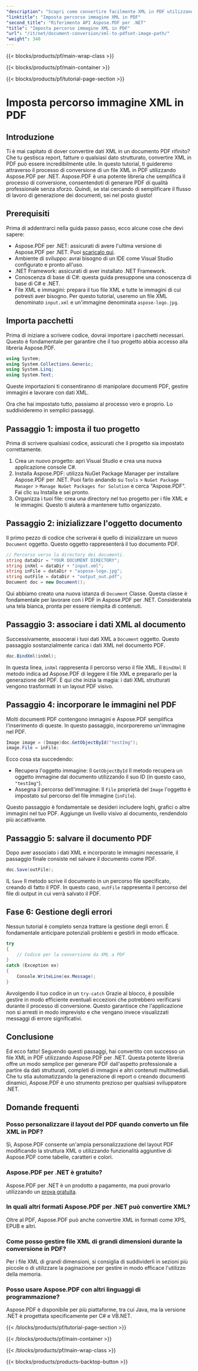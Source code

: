 ```yaml
---
"description": "Scopri come convertire facilmente XML in PDF utilizzando Aspose.PDF per .NET. Questa guida dettagliata ti guiderà passo dopo passo attraverso il processo, dalla configurazione al completamento."
"linktitle": "Imposta percorso immagine XML in PDF"
"second_title": "Riferimento API Aspose.PDF per .NET"
"title": "Imposta percorso immagine XML in PDF"
"url": "/it/net/document-conversion/xml-to-pdfset-image-path/"
"weight": 340
---
```


{{< blocks/products/pf/main-wrap-class >}}

{{< blocks/products/pf/main-container >}}

{{< blocks/products/pf/tutorial-page-section >}}

# Imposta percorso immagine XML in PDF

## Introduzione

Ti è mai capitato di dover convertire dati XML in un documento PDF rifinito? Che tu gestisca report, fatture o qualsiasi dato strutturato, convertire XML in PDF può essere incredibilmente utile. In questo tutorial, ti guideremo attraverso il processo di conversione di un file XML in PDF utilizzando Aspose.PDF per .NET. Aspose.PDF è una potente libreria che semplifica il processo di conversione, consentendoti di generare PDF di qualità professionale senza sforzo. Quindi, se stai cercando di semplificare il flusso di lavoro di generazione dei documenti, sei nel posto giusto!

## Prerequisiti

Prima di addentrarci nella guida passo passo, ecco alcune cose che devi sapere:

- Aspose.PDF per .NET: assicurati di avere l'ultima versione di Aspose.PDF per .NET. Puoi [scaricalo qui](https://releases.aspose.com/pdf/net/).
- Ambiente di sviluppo: avrai bisogno di un IDE come Visual Studio configurato e pronto all'uso.
- .NET Framework: assicurati di aver installato .NET Framework.
- Conoscenza di base di C#: questa guida presuppone una conoscenza di base di C# e .NET.
- File XML e immagini: prepara il tuo file XML e tutte le immagini di cui potresti aver bisogno. Per questo tutorial, useremo un file XML denominato `input.xml` e un'immagine denominata `aspose-logo.jpg`.

## Importa pacchetti

Prima di iniziare a scrivere codice, dovrai importare i pacchetti necessari. Questo è fondamentale per garantire che il tuo progetto abbia accesso alla libreria Aspose.PDF.

```csharp
using System;
using System.Collections.Generic;
using System.Linq;
using System.Text;
```

Queste importazioni ti consentiranno di manipolare documenti PDF, gestire immagini e lavorare con dati XML.

Ora che hai impostato tutto, passiamo al processo vero e proprio. Lo suddivideremo in semplici passaggi.

## Passaggio 1: imposta il tuo progetto

Prima di scrivere qualsiasi codice, assicurati che il progetto sia impostato correttamente.

1. Crea un nuovo progetto: apri Visual Studio e crea una nuova applicazione console C#.
2. Installa Aspose.PDF: utilizza NuGet Package Manager per installare Aspose.PDF per .NET. Puoi farlo andando su `Tools` > `NuGet Package Manager` > `Manage NuGet Packages for Solution` e cerca "Aspose.PDF". Fai clic su Installa e sei pronto.
3. Organizza i tuoi file: crea una directory nel tuo progetto per i file XML e le immagini. Questo ti aiuterà a mantenere tutto organizzato.

## Passaggio 2: inizializzare l'oggetto documento

Il primo pezzo di codice che scriverai è quello di inizializzare un nuovo `Document` oggetto. Questo oggetto rappresenterà il tuo documento PDF.

```csharp
// Percorso verso la directory dei documenti.
string dataDir = "YOUR DOCUMENT DIRECTORY";
string inXml = dataDir + "input.xml";
string inFile = dataDir + "aspose-logo.jpg";
string outFile = dataDir + "output_out.pdf";
Document doc = new Document();
```

Qui abbiamo creato una nuova istanza di `Document` Classe. Questa classe è fondamentale per lavorare con i PDF in Aspose.PDF per .NET. Consideratela una tela bianca, pronta per essere riempita di contenuti.

## Passaggio 3: associare i dati XML al documento

Successivamente, assocerai i tuoi dati XML a `Document` oggetto. Questo passaggio sostanzialmente carica i dati XML nel documento PDF.

```csharp
doc.BindXml(inXml);
```

In questa linea, `inXml` rappresenta il percorso verso il file XML. Il `BindXml` Il metodo indica ad Aspose.PDF di leggere il file XML e prepararlo per la generazione del PDF. È qui che inizia la magia: i dati XML strutturati vengono trasformati in un layout PDF visivo.

## Passaggio 4: incorporare le immagini nel PDF

Molti documenti PDF contengono immagini e Aspose.PDF semplifica l'inserimento di queste. In questo passaggio, incorporeremo un'immagine nel PDF.

```csharp
Image image = (Image)doc.GetObjectById("testImg");
image.File = inFile;
```

Ecco cosa sta succedendo:

- Recupera l'oggetto immagine: Il `GetObjectById` Il metodo recupera un oggetto immagine dal documento utilizzando il suo ID (in questo caso, `"testImg"`).
- Assegna il percorso dell'immagine: Il `File` proprietà del `Image` l'oggetto è impostato sul percorso del file immagine (`inFile`).

Questo passaggio è fondamentale se desideri includere loghi, grafici o altre immagini nel tuo PDF. Aggiunge un livello visivo al documento, rendendolo più accattivante.

## Passaggio 5: salvare il documento PDF

Dopo aver associato i dati XML e incorporato le immagini necessarie, il passaggio finale consiste nel salvare il documento come PDF.

```csharp
doc.Save(outFile);
```

IL `Save` Il metodo scrive il documento in un percorso file specificato, creando di fatto il PDF. In questo caso, `outFile` rappresenta il percorso del file di output in cui verrà salvato il PDF.

## Fase 6: Gestione degli errori

Nessun tutorial è completo senza trattare la gestione degli errori. È fondamentale anticipare potenziali problemi e gestirli in modo efficace.

```csharp
try
{
    // Codice per la conversione da XML a PDF
}
catch (Exception ex)
{
    Console.WriteLine(ex.Message);
}
```

Avvolgendo il tuo codice in un `try-catch` Grazie al blocco, è possibile gestire in modo efficiente eventuali eccezioni che potrebbero verificarsi durante il processo di conversione. Questo garantisce che l'applicazione non si arresti in modo imprevisto e che vengano invece visualizzati messaggi di errore significativi.

## Conclusione

Ed ecco fatto! Seguendo questi passaggi, hai convertito con successo un file XML in PDF utilizzando Aspose.PDF per .NET. Questa potente libreria offre un modo semplice per generare PDF dall'aspetto professionale a partire da dati strutturati, completi di immagini e altri contenuti multimediali. Che tu stia automatizzando la generazione di report o creando documenti dinamici, Aspose.PDF è uno strumento prezioso per qualsiasi sviluppatore .NET.

## Domande frequenti

### Posso personalizzare il layout del PDF quando converto un file XML in PDF?
Sì, Aspose.PDF consente un'ampia personalizzazione del layout PDF modificando la struttura XML o utilizzando funzionalità aggiuntive di Aspose.PDF come tabelle, caratteri e colori.

### Aspose.PDF per .NET è gratuito?
Aspose.PDF per .NET è un prodotto a pagamento, ma puoi provarlo utilizzando un [prova gratuita](https://releases.aspose.com/).

### In quali altri formati Aspose.PDF per .NET può convertire XML?
Oltre al PDF, Aspose.PDF può anche convertire XML in formati come XPS, EPUB e altri.

### Come posso gestire file XML di grandi dimensioni durante la conversione in PDF?
Per i file XML di grandi dimensioni, si consiglia di suddividerli in sezioni più piccole o di utilizzare la paginazione per gestire in modo efficace l'utilizzo della memoria.

### Posso usare Aspose.PDF con altri linguaggi di programmazione?
Aspose.PDF è disponibile per più piattaforme, tra cui Java, ma la versione .NET è progettata specificamente per C# e VB.NET.

{{< /blocks/products/pf/tutorial-page-section >}}

{{< /blocks/products/pf/main-container >}}

{{< /blocks/products/pf/main-wrap-class >}}

{{< blocks/products/products-backtop-button >}}